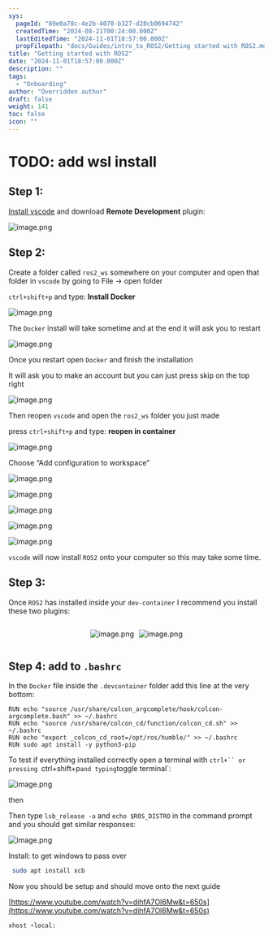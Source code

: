 ```yaml
---
sys:
  pageId: "89e0a78c-4e2b-4070-b327-d28cb0694742"
  createdTime: "2024-08-21T00:24:00.000Z"
  lastEditedTime: "2024-11-01T18:57:00.000Z"
  propFilepath: "docs/Guides/intro_to_ROS2/Getting started with ROS2.md"
title: "Getting started with ROS2"
date: "2024-11-01T18:57:00.000Z"
description: ""
tags:
  - "Onboarding"
author: "Overridden author"
draft: false
weight: 141
toc: false
icon: ""
---
```


# TODO: add wsl install

## Step 1:

[Install vscode](https://code.visualstudio.com/download) and download **Remote Development** plugin:

![image.png](https://prod-files-secure.s3.us-west-2.amazonaws.com/d518164a-d88e-44d1-a4ee-3adb3bd8bce0/efb52993-1881-4a40-b95e-6f020334f022/image.png?X-Amz-Algorithm=AWS4-HMAC-SHA256&X-Amz-Content-Sha256=UNSIGNED-PAYLOAD&X-Amz-Credential=ASIAZI2LB466XMT43CGM%2F20250416%2Fus-west-2%2Fs3%2Faws4_request&X-Amz-Date=20250416T090924Z&X-Amz-Expires=3600&X-Amz-Security-Token=IQoJb3JpZ2luX2VjELn%2F%2F%2F%2F%2F%2F%2F%2F%2F%2FwEaCXVzLXdlc3QtMiJGMEQCIF83zKJBNl6JqPcnhmQUgNLmzXyQmrf4EZvi66e7YGkIAiB8enS70DwNya619IY%2FFyw%2BG7YdtQ6EfKbNaSN53UHnqyr%2FAwhCEAAaDDYzNzQyMzE4MzgwNSIM8A4MW28MVYX5wDZJKtwDG%2FnPW%2FT9Oj0LNDIotLh161gmy3YgbF7enaDqSKlfgI%2F3U8RNi7jAoKRdJVTN2sC6u%2Fy9XVXMHN06s7J9PO%2BPmJIDrDq9wqD5LttZAgH4NmdNKPVY%2BGCWLPsQJBj5%2FOdEa2tiNXoqYqqUtxVOE6FJqENiAObIiqrzfohMKQS%2FppnN2PhqNQBPcoluj7kYfCF8XeUuA9ZI17kOLNlMKe5cph%2F%2F%2BodNaofcyQ4WQgCBy5KNML8WSJItic4Qy0o4W1fjP2sw%2B4uKC9vChcSt7qYhDyRvedbPHQBCI1zeXIjPdKfbZe3tYt5BqnmwMhRUWVdXYXe32JQn%2BgcQDRN4C5qC25mPeIS97dZ4SeHY4lJFb3ehN2s6gTutkhpyPlcGcJvoUv9fx%2BfPX9EorYdUTk5TClwuPdT78nLpiL0pJfpFdZWTZ69f6qrdCnP%2BKHzYfrsA7Lb1SRviaV2Rn9ooJUWEtaXb%2BRg%2B70WrzvHT15ChIetoSYXyfBNFdCQi2lS0NlT2VV8RiEM%2FN2YtDP1tJN0J%2BCjOVKVicmvieRXxFPW0lwia1NhzRg0Ue8sVaKdTxMxktltGZUgUukBqOtLn91FPqzjCZhtxMU1mfVCRyPZaeUhoEZ4arMlbx%2BcxYlQwq9r9vwY6pgHK0I0y2BSfrsaWwiDEVoFeANfhWXjlxTv31QLZ9aB%2FU6EQjj6RdsA9kO0N9164n7xR5RKnnhThEMNl5yqFxOaj9VAyPllylm3P2MZ1Wfg23RfMlQrJqCyo%2BnlHHywVnJlgtnJ1lwZCySO1aGEqUPm0nk%2B%2BA0WeM5SaYWsNRSS93aRY2DOhwf4%2FLQ65KN0hea6iTl7xZP6GH7Qxb1TsBkE6xSt8TxsA&X-Amz-Signature=66089a3299fb5c435e4b8ee104b5a8625518ead5547007b206880ea5a83ed5d3&X-Amz-SignedHeaders=host&x-id=GetObject)

## Step 2:

Create a folder called `ros2_ws` somewhere on your computer and open that folder in `vscode` by going to File → open folder 

`ctrl+shift+p` and type: **Install Docker**

![image.png](https://prod-files-secure.s3.us-west-2.amazonaws.com/d518164a-d88e-44d1-a4ee-3adb3bd8bce0/2269dc0e-1cd5-47ff-bceb-c04ad9b2eab0/image.png?X-Amz-Algorithm=AWS4-HMAC-SHA256&X-Amz-Content-Sha256=UNSIGNED-PAYLOAD&X-Amz-Credential=ASIAZI2LB466XMT43CGM%2F20250416%2Fus-west-2%2Fs3%2Faws4_request&X-Amz-Date=20250416T090924Z&X-Amz-Expires=3600&X-Amz-Security-Token=IQoJb3JpZ2luX2VjELn%2F%2F%2F%2F%2F%2F%2F%2F%2F%2FwEaCXVzLXdlc3QtMiJGMEQCIF83zKJBNl6JqPcnhmQUgNLmzXyQmrf4EZvi66e7YGkIAiB8enS70DwNya619IY%2FFyw%2BG7YdtQ6EfKbNaSN53UHnqyr%2FAwhCEAAaDDYzNzQyMzE4MzgwNSIM8A4MW28MVYX5wDZJKtwDG%2FnPW%2FT9Oj0LNDIotLh161gmy3YgbF7enaDqSKlfgI%2F3U8RNi7jAoKRdJVTN2sC6u%2Fy9XVXMHN06s7J9PO%2BPmJIDrDq9wqD5LttZAgH4NmdNKPVY%2BGCWLPsQJBj5%2FOdEa2tiNXoqYqqUtxVOE6FJqENiAObIiqrzfohMKQS%2FppnN2PhqNQBPcoluj7kYfCF8XeUuA9ZI17kOLNlMKe5cph%2F%2F%2BodNaofcyQ4WQgCBy5KNML8WSJItic4Qy0o4W1fjP2sw%2B4uKC9vChcSt7qYhDyRvedbPHQBCI1zeXIjPdKfbZe3tYt5BqnmwMhRUWVdXYXe32JQn%2BgcQDRN4C5qC25mPeIS97dZ4SeHY4lJFb3ehN2s6gTutkhpyPlcGcJvoUv9fx%2BfPX9EorYdUTk5TClwuPdT78nLpiL0pJfpFdZWTZ69f6qrdCnP%2BKHzYfrsA7Lb1SRviaV2Rn9ooJUWEtaXb%2BRg%2B70WrzvHT15ChIetoSYXyfBNFdCQi2lS0NlT2VV8RiEM%2FN2YtDP1tJN0J%2BCjOVKVicmvieRXxFPW0lwia1NhzRg0Ue8sVaKdTxMxktltGZUgUukBqOtLn91FPqzjCZhtxMU1mfVCRyPZaeUhoEZ4arMlbx%2BcxYlQwq9r9vwY6pgHK0I0y2BSfrsaWwiDEVoFeANfhWXjlxTv31QLZ9aB%2FU6EQjj6RdsA9kO0N9164n7xR5RKnnhThEMNl5yqFxOaj9VAyPllylm3P2MZ1Wfg23RfMlQrJqCyo%2BnlHHywVnJlgtnJ1lwZCySO1aGEqUPm0nk%2B%2BA0WeM5SaYWsNRSS93aRY2DOhwf4%2FLQ65KN0hea6iTl7xZP6GH7Qxb1TsBkE6xSt8TxsA&X-Amz-Signature=4694b1bc15a84eb15430a496a27d590a6c7160c38fbed1d7e6cdb72cb3dc38d6&X-Amz-SignedHeaders=host&x-id=GetObject)

The `Docker` install will take sometime and at the end it will ask you to restart

![image.png](https://prod-files-secure.s3.us-west-2.amazonaws.com/d518164a-d88e-44d1-a4ee-3adb3bd8bce0/ed233f78-be33-4b1f-b89c-9c346c0e961e/image.png?X-Amz-Algorithm=AWS4-HMAC-SHA256&X-Amz-Content-Sha256=UNSIGNED-PAYLOAD&X-Amz-Credential=ASIAZI2LB466XMT43CGM%2F20250416%2Fus-west-2%2Fs3%2Faws4_request&X-Amz-Date=20250416T090924Z&X-Amz-Expires=3600&X-Amz-Security-Token=IQoJb3JpZ2luX2VjELn%2F%2F%2F%2F%2F%2F%2F%2F%2F%2FwEaCXVzLXdlc3QtMiJGMEQCIF83zKJBNl6JqPcnhmQUgNLmzXyQmrf4EZvi66e7YGkIAiB8enS70DwNya619IY%2FFyw%2BG7YdtQ6EfKbNaSN53UHnqyr%2FAwhCEAAaDDYzNzQyMzE4MzgwNSIM8A4MW28MVYX5wDZJKtwDG%2FnPW%2FT9Oj0LNDIotLh161gmy3YgbF7enaDqSKlfgI%2F3U8RNi7jAoKRdJVTN2sC6u%2Fy9XVXMHN06s7J9PO%2BPmJIDrDq9wqD5LttZAgH4NmdNKPVY%2BGCWLPsQJBj5%2FOdEa2tiNXoqYqqUtxVOE6FJqENiAObIiqrzfohMKQS%2FppnN2PhqNQBPcoluj7kYfCF8XeUuA9ZI17kOLNlMKe5cph%2F%2F%2BodNaofcyQ4WQgCBy5KNML8WSJItic4Qy0o4W1fjP2sw%2B4uKC9vChcSt7qYhDyRvedbPHQBCI1zeXIjPdKfbZe3tYt5BqnmwMhRUWVdXYXe32JQn%2BgcQDRN4C5qC25mPeIS97dZ4SeHY4lJFb3ehN2s6gTutkhpyPlcGcJvoUv9fx%2BfPX9EorYdUTk5TClwuPdT78nLpiL0pJfpFdZWTZ69f6qrdCnP%2BKHzYfrsA7Lb1SRviaV2Rn9ooJUWEtaXb%2BRg%2B70WrzvHT15ChIetoSYXyfBNFdCQi2lS0NlT2VV8RiEM%2FN2YtDP1tJN0J%2BCjOVKVicmvieRXxFPW0lwia1NhzRg0Ue8sVaKdTxMxktltGZUgUukBqOtLn91FPqzjCZhtxMU1mfVCRyPZaeUhoEZ4arMlbx%2BcxYlQwq9r9vwY6pgHK0I0y2BSfrsaWwiDEVoFeANfhWXjlxTv31QLZ9aB%2FU6EQjj6RdsA9kO0N9164n7xR5RKnnhThEMNl5yqFxOaj9VAyPllylm3P2MZ1Wfg23RfMlQrJqCyo%2BnlHHywVnJlgtnJ1lwZCySO1aGEqUPm0nk%2B%2BA0WeM5SaYWsNRSS93aRY2DOhwf4%2FLQ65KN0hea6iTl7xZP6GH7Qxb1TsBkE6xSt8TxsA&X-Amz-Signature=4e6ba49f4bc6c0cd7cecc795a06af0fdf56699a82ad06a1cadf3c7d07075515f&X-Amz-SignedHeaders=host&x-id=GetObject)

Once you restart open `Docker` and finish the installation

It will ask you to make an account but you can just press skip on the top right

![image.png](https://prod-files-secure.s3.us-west-2.amazonaws.com/d518164a-d88e-44d1-a4ee-3adb3bd8bce0/21010ad9-1659-4fd9-9f59-9932a09b2a3d/image.png?X-Amz-Algorithm=AWS4-HMAC-SHA256&X-Amz-Content-Sha256=UNSIGNED-PAYLOAD&X-Amz-Credential=ASIAZI2LB466XMT43CGM%2F20250416%2Fus-west-2%2Fs3%2Faws4_request&X-Amz-Date=20250416T090924Z&X-Amz-Expires=3600&X-Amz-Security-Token=IQoJb3JpZ2luX2VjELn%2F%2F%2F%2F%2F%2F%2F%2F%2F%2FwEaCXVzLXdlc3QtMiJGMEQCIF83zKJBNl6JqPcnhmQUgNLmzXyQmrf4EZvi66e7YGkIAiB8enS70DwNya619IY%2FFyw%2BG7YdtQ6EfKbNaSN53UHnqyr%2FAwhCEAAaDDYzNzQyMzE4MzgwNSIM8A4MW28MVYX5wDZJKtwDG%2FnPW%2FT9Oj0LNDIotLh161gmy3YgbF7enaDqSKlfgI%2F3U8RNi7jAoKRdJVTN2sC6u%2Fy9XVXMHN06s7J9PO%2BPmJIDrDq9wqD5LttZAgH4NmdNKPVY%2BGCWLPsQJBj5%2FOdEa2tiNXoqYqqUtxVOE6FJqENiAObIiqrzfohMKQS%2FppnN2PhqNQBPcoluj7kYfCF8XeUuA9ZI17kOLNlMKe5cph%2F%2F%2BodNaofcyQ4WQgCBy5KNML8WSJItic4Qy0o4W1fjP2sw%2B4uKC9vChcSt7qYhDyRvedbPHQBCI1zeXIjPdKfbZe3tYt5BqnmwMhRUWVdXYXe32JQn%2BgcQDRN4C5qC25mPeIS97dZ4SeHY4lJFb3ehN2s6gTutkhpyPlcGcJvoUv9fx%2BfPX9EorYdUTk5TClwuPdT78nLpiL0pJfpFdZWTZ69f6qrdCnP%2BKHzYfrsA7Lb1SRviaV2Rn9ooJUWEtaXb%2BRg%2B70WrzvHT15ChIetoSYXyfBNFdCQi2lS0NlT2VV8RiEM%2FN2YtDP1tJN0J%2BCjOVKVicmvieRXxFPW0lwia1NhzRg0Ue8sVaKdTxMxktltGZUgUukBqOtLn91FPqzjCZhtxMU1mfVCRyPZaeUhoEZ4arMlbx%2BcxYlQwq9r9vwY6pgHK0I0y2BSfrsaWwiDEVoFeANfhWXjlxTv31QLZ9aB%2FU6EQjj6RdsA9kO0N9164n7xR5RKnnhThEMNl5yqFxOaj9VAyPllylm3P2MZ1Wfg23RfMlQrJqCyo%2BnlHHywVnJlgtnJ1lwZCySO1aGEqUPm0nk%2B%2BA0WeM5SaYWsNRSS93aRY2DOhwf4%2FLQ65KN0hea6iTl7xZP6GH7Qxb1TsBkE6xSt8TxsA&X-Amz-Signature=8ff18243babb9be17f0ee9e3282cf534e04dc4b715b7e8254e818b5513f54485&X-Amz-SignedHeaders=host&x-id=GetObject)

Then reopen `vscode` and open the `ros2_ws` folder you just made

press `ctrl+shift+p` and type: **reopen in container**

![image.png](https://prod-files-secure.s3.us-west-2.amazonaws.com/d518164a-d88e-44d1-a4ee-3adb3bd8bce0/4e93b8c2-41ad-488c-8095-c74205196118/image.png?X-Amz-Algorithm=AWS4-HMAC-SHA256&X-Amz-Content-Sha256=UNSIGNED-PAYLOAD&X-Amz-Credential=ASIAZI2LB466XMT43CGM%2F20250416%2Fus-west-2%2Fs3%2Faws4_request&X-Amz-Date=20250416T090924Z&X-Amz-Expires=3600&X-Amz-Security-Token=IQoJb3JpZ2luX2VjELn%2F%2F%2F%2F%2F%2F%2F%2F%2F%2FwEaCXVzLXdlc3QtMiJGMEQCIF83zKJBNl6JqPcnhmQUgNLmzXyQmrf4EZvi66e7YGkIAiB8enS70DwNya619IY%2FFyw%2BG7YdtQ6EfKbNaSN53UHnqyr%2FAwhCEAAaDDYzNzQyMzE4MzgwNSIM8A4MW28MVYX5wDZJKtwDG%2FnPW%2FT9Oj0LNDIotLh161gmy3YgbF7enaDqSKlfgI%2F3U8RNi7jAoKRdJVTN2sC6u%2Fy9XVXMHN06s7J9PO%2BPmJIDrDq9wqD5LttZAgH4NmdNKPVY%2BGCWLPsQJBj5%2FOdEa2tiNXoqYqqUtxVOE6FJqENiAObIiqrzfohMKQS%2FppnN2PhqNQBPcoluj7kYfCF8XeUuA9ZI17kOLNlMKe5cph%2F%2F%2BodNaofcyQ4WQgCBy5KNML8WSJItic4Qy0o4W1fjP2sw%2B4uKC9vChcSt7qYhDyRvedbPHQBCI1zeXIjPdKfbZe3tYt5BqnmwMhRUWVdXYXe32JQn%2BgcQDRN4C5qC25mPeIS97dZ4SeHY4lJFb3ehN2s6gTutkhpyPlcGcJvoUv9fx%2BfPX9EorYdUTk5TClwuPdT78nLpiL0pJfpFdZWTZ69f6qrdCnP%2BKHzYfrsA7Lb1SRviaV2Rn9ooJUWEtaXb%2BRg%2B70WrzvHT15ChIetoSYXyfBNFdCQi2lS0NlT2VV8RiEM%2FN2YtDP1tJN0J%2BCjOVKVicmvieRXxFPW0lwia1NhzRg0Ue8sVaKdTxMxktltGZUgUukBqOtLn91FPqzjCZhtxMU1mfVCRyPZaeUhoEZ4arMlbx%2BcxYlQwq9r9vwY6pgHK0I0y2BSfrsaWwiDEVoFeANfhWXjlxTv31QLZ9aB%2FU6EQjj6RdsA9kO0N9164n7xR5RKnnhThEMNl5yqFxOaj9VAyPllylm3P2MZ1Wfg23RfMlQrJqCyo%2BnlHHywVnJlgtnJ1lwZCySO1aGEqUPm0nk%2B%2BA0WeM5SaYWsNRSS93aRY2DOhwf4%2FLQ65KN0hea6iTl7xZP6GH7Qxb1TsBkE6xSt8TxsA&X-Amz-Signature=875c69071524102d85aa68e1580f335fe4b43b614318cc2e62b002dd580d233d&X-Amz-SignedHeaders=host&x-id=GetObject)

Choose “Add configuration to workspace”

![image.png](https://prod-files-secure.s3.us-west-2.amazonaws.com/d518164a-d88e-44d1-a4ee-3adb3bd8bce0/9560b282-5060-4989-ba37-97e7b2c22476/image.png?X-Amz-Algorithm=AWS4-HMAC-SHA256&X-Amz-Content-Sha256=UNSIGNED-PAYLOAD&X-Amz-Credential=ASIAZI2LB466XMT43CGM%2F20250416%2Fus-west-2%2Fs3%2Faws4_request&X-Amz-Date=20250416T090924Z&X-Amz-Expires=3600&X-Amz-Security-Token=IQoJb3JpZ2luX2VjELn%2F%2F%2F%2F%2F%2F%2F%2F%2F%2FwEaCXVzLXdlc3QtMiJGMEQCIF83zKJBNl6JqPcnhmQUgNLmzXyQmrf4EZvi66e7YGkIAiB8enS70DwNya619IY%2FFyw%2BG7YdtQ6EfKbNaSN53UHnqyr%2FAwhCEAAaDDYzNzQyMzE4MzgwNSIM8A4MW28MVYX5wDZJKtwDG%2FnPW%2FT9Oj0LNDIotLh161gmy3YgbF7enaDqSKlfgI%2F3U8RNi7jAoKRdJVTN2sC6u%2Fy9XVXMHN06s7J9PO%2BPmJIDrDq9wqD5LttZAgH4NmdNKPVY%2BGCWLPsQJBj5%2FOdEa2tiNXoqYqqUtxVOE6FJqENiAObIiqrzfohMKQS%2FppnN2PhqNQBPcoluj7kYfCF8XeUuA9ZI17kOLNlMKe5cph%2F%2F%2BodNaofcyQ4WQgCBy5KNML8WSJItic4Qy0o4W1fjP2sw%2B4uKC9vChcSt7qYhDyRvedbPHQBCI1zeXIjPdKfbZe3tYt5BqnmwMhRUWVdXYXe32JQn%2BgcQDRN4C5qC25mPeIS97dZ4SeHY4lJFb3ehN2s6gTutkhpyPlcGcJvoUv9fx%2BfPX9EorYdUTk5TClwuPdT78nLpiL0pJfpFdZWTZ69f6qrdCnP%2BKHzYfrsA7Lb1SRviaV2Rn9ooJUWEtaXb%2BRg%2B70WrzvHT15ChIetoSYXyfBNFdCQi2lS0NlT2VV8RiEM%2FN2YtDP1tJN0J%2BCjOVKVicmvieRXxFPW0lwia1NhzRg0Ue8sVaKdTxMxktltGZUgUukBqOtLn91FPqzjCZhtxMU1mfVCRyPZaeUhoEZ4arMlbx%2BcxYlQwq9r9vwY6pgHK0I0y2BSfrsaWwiDEVoFeANfhWXjlxTv31QLZ9aB%2FU6EQjj6RdsA9kO0N9164n7xR5RKnnhThEMNl5yqFxOaj9VAyPllylm3P2MZ1Wfg23RfMlQrJqCyo%2BnlHHywVnJlgtnJ1lwZCySO1aGEqUPm0nk%2B%2BA0WeM5SaYWsNRSS93aRY2DOhwf4%2FLQ65KN0hea6iTl7xZP6GH7Qxb1TsBkE6xSt8TxsA&X-Amz-Signature=1c85811e61c6aa0ad7fc0a763ac2c4a74753ad6248b1d91b0dd7b4e9446d1ec6&X-Amz-SignedHeaders=host&x-id=GetObject)

![image.png](https://prod-files-secure.s3.us-west-2.amazonaws.com/d518164a-d88e-44d1-a4ee-3adb3bd8bce0/2ee63f81-886b-48e8-a553-dc6e5eac99e4/image.png?X-Amz-Algorithm=AWS4-HMAC-SHA256&X-Amz-Content-Sha256=UNSIGNED-PAYLOAD&X-Amz-Credential=ASIAZI2LB466XMT43CGM%2F20250416%2Fus-west-2%2Fs3%2Faws4_request&X-Amz-Date=20250416T090924Z&X-Amz-Expires=3600&X-Amz-Security-Token=IQoJb3JpZ2luX2VjELn%2F%2F%2F%2F%2F%2F%2F%2F%2F%2FwEaCXVzLXdlc3QtMiJGMEQCIF83zKJBNl6JqPcnhmQUgNLmzXyQmrf4EZvi66e7YGkIAiB8enS70DwNya619IY%2FFyw%2BG7YdtQ6EfKbNaSN53UHnqyr%2FAwhCEAAaDDYzNzQyMzE4MzgwNSIM8A4MW28MVYX5wDZJKtwDG%2FnPW%2FT9Oj0LNDIotLh161gmy3YgbF7enaDqSKlfgI%2F3U8RNi7jAoKRdJVTN2sC6u%2Fy9XVXMHN06s7J9PO%2BPmJIDrDq9wqD5LttZAgH4NmdNKPVY%2BGCWLPsQJBj5%2FOdEa2tiNXoqYqqUtxVOE6FJqENiAObIiqrzfohMKQS%2FppnN2PhqNQBPcoluj7kYfCF8XeUuA9ZI17kOLNlMKe5cph%2F%2F%2BodNaofcyQ4WQgCBy5KNML8WSJItic4Qy0o4W1fjP2sw%2B4uKC9vChcSt7qYhDyRvedbPHQBCI1zeXIjPdKfbZe3tYt5BqnmwMhRUWVdXYXe32JQn%2BgcQDRN4C5qC25mPeIS97dZ4SeHY4lJFb3ehN2s6gTutkhpyPlcGcJvoUv9fx%2BfPX9EorYdUTk5TClwuPdT78nLpiL0pJfpFdZWTZ69f6qrdCnP%2BKHzYfrsA7Lb1SRviaV2Rn9ooJUWEtaXb%2BRg%2B70WrzvHT15ChIetoSYXyfBNFdCQi2lS0NlT2VV8RiEM%2FN2YtDP1tJN0J%2BCjOVKVicmvieRXxFPW0lwia1NhzRg0Ue8sVaKdTxMxktltGZUgUukBqOtLn91FPqzjCZhtxMU1mfVCRyPZaeUhoEZ4arMlbx%2BcxYlQwq9r9vwY6pgHK0I0y2BSfrsaWwiDEVoFeANfhWXjlxTv31QLZ9aB%2FU6EQjj6RdsA9kO0N9164n7xR5RKnnhThEMNl5yqFxOaj9VAyPllylm3P2MZ1Wfg23RfMlQrJqCyo%2BnlHHywVnJlgtnJ1lwZCySO1aGEqUPm0nk%2B%2BA0WeM5SaYWsNRSS93aRY2DOhwf4%2FLQ65KN0hea6iTl7xZP6GH7Qxb1TsBkE6xSt8TxsA&X-Amz-Signature=73627737407ec22f842d343ee622eaa70b71671643ba63a8f7111d4f31983837&X-Amz-SignedHeaders=host&x-id=GetObject)

![image.png](https://prod-files-secure.s3.us-west-2.amazonaws.com/d518164a-d88e-44d1-a4ee-3adb3bd8bce0/ae1580b2-b048-407e-aed9-b584224a7a04/image.png?X-Amz-Algorithm=AWS4-HMAC-SHA256&X-Amz-Content-Sha256=UNSIGNED-PAYLOAD&X-Amz-Credential=ASIAZI2LB466XMT43CGM%2F20250416%2Fus-west-2%2Fs3%2Faws4_request&X-Amz-Date=20250416T090924Z&X-Amz-Expires=3600&X-Amz-Security-Token=IQoJb3JpZ2luX2VjELn%2F%2F%2F%2F%2F%2F%2F%2F%2F%2FwEaCXVzLXdlc3QtMiJGMEQCIF83zKJBNl6JqPcnhmQUgNLmzXyQmrf4EZvi66e7YGkIAiB8enS70DwNya619IY%2FFyw%2BG7YdtQ6EfKbNaSN53UHnqyr%2FAwhCEAAaDDYzNzQyMzE4MzgwNSIM8A4MW28MVYX5wDZJKtwDG%2FnPW%2FT9Oj0LNDIotLh161gmy3YgbF7enaDqSKlfgI%2F3U8RNi7jAoKRdJVTN2sC6u%2Fy9XVXMHN06s7J9PO%2BPmJIDrDq9wqD5LttZAgH4NmdNKPVY%2BGCWLPsQJBj5%2FOdEa2tiNXoqYqqUtxVOE6FJqENiAObIiqrzfohMKQS%2FppnN2PhqNQBPcoluj7kYfCF8XeUuA9ZI17kOLNlMKe5cph%2F%2F%2BodNaofcyQ4WQgCBy5KNML8WSJItic4Qy0o4W1fjP2sw%2B4uKC9vChcSt7qYhDyRvedbPHQBCI1zeXIjPdKfbZe3tYt5BqnmwMhRUWVdXYXe32JQn%2BgcQDRN4C5qC25mPeIS97dZ4SeHY4lJFb3ehN2s6gTutkhpyPlcGcJvoUv9fx%2BfPX9EorYdUTk5TClwuPdT78nLpiL0pJfpFdZWTZ69f6qrdCnP%2BKHzYfrsA7Lb1SRviaV2Rn9ooJUWEtaXb%2BRg%2B70WrzvHT15ChIetoSYXyfBNFdCQi2lS0NlT2VV8RiEM%2FN2YtDP1tJN0J%2BCjOVKVicmvieRXxFPW0lwia1NhzRg0Ue8sVaKdTxMxktltGZUgUukBqOtLn91FPqzjCZhtxMU1mfVCRyPZaeUhoEZ4arMlbx%2BcxYlQwq9r9vwY6pgHK0I0y2BSfrsaWwiDEVoFeANfhWXjlxTv31QLZ9aB%2FU6EQjj6RdsA9kO0N9164n7xR5RKnnhThEMNl5yqFxOaj9VAyPllylm3P2MZ1Wfg23RfMlQrJqCyo%2BnlHHywVnJlgtnJ1lwZCySO1aGEqUPm0nk%2B%2BA0WeM5SaYWsNRSS93aRY2DOhwf4%2FLQ65KN0hea6iTl7xZP6GH7Qxb1TsBkE6xSt8TxsA&X-Amz-Signature=92222d1834dc0b171e4e2fad58f9c2e3aa87251106cfe024e89a0ca762c592fe&X-Amz-SignedHeaders=host&x-id=GetObject)

![image.png](https://prod-files-secure.s3.us-west-2.amazonaws.com/d518164a-d88e-44d1-a4ee-3adb3bd8bce0/53255b28-f75e-430f-b9e3-c0ac8577e42b/image.png?X-Amz-Algorithm=AWS4-HMAC-SHA256&X-Amz-Content-Sha256=UNSIGNED-PAYLOAD&X-Amz-Credential=ASIAZI2LB466XMT43CGM%2F20250416%2Fus-west-2%2Fs3%2Faws4_request&X-Amz-Date=20250416T090924Z&X-Amz-Expires=3600&X-Amz-Security-Token=IQoJb3JpZ2luX2VjELn%2F%2F%2F%2F%2F%2F%2F%2F%2F%2FwEaCXVzLXdlc3QtMiJGMEQCIF83zKJBNl6JqPcnhmQUgNLmzXyQmrf4EZvi66e7YGkIAiB8enS70DwNya619IY%2FFyw%2BG7YdtQ6EfKbNaSN53UHnqyr%2FAwhCEAAaDDYzNzQyMzE4MzgwNSIM8A4MW28MVYX5wDZJKtwDG%2FnPW%2FT9Oj0LNDIotLh161gmy3YgbF7enaDqSKlfgI%2F3U8RNi7jAoKRdJVTN2sC6u%2Fy9XVXMHN06s7J9PO%2BPmJIDrDq9wqD5LttZAgH4NmdNKPVY%2BGCWLPsQJBj5%2FOdEa2tiNXoqYqqUtxVOE6FJqENiAObIiqrzfohMKQS%2FppnN2PhqNQBPcoluj7kYfCF8XeUuA9ZI17kOLNlMKe5cph%2F%2F%2BodNaofcyQ4WQgCBy5KNML8WSJItic4Qy0o4W1fjP2sw%2B4uKC9vChcSt7qYhDyRvedbPHQBCI1zeXIjPdKfbZe3tYt5BqnmwMhRUWVdXYXe32JQn%2BgcQDRN4C5qC25mPeIS97dZ4SeHY4lJFb3ehN2s6gTutkhpyPlcGcJvoUv9fx%2BfPX9EorYdUTk5TClwuPdT78nLpiL0pJfpFdZWTZ69f6qrdCnP%2BKHzYfrsA7Lb1SRviaV2Rn9ooJUWEtaXb%2BRg%2B70WrzvHT15ChIetoSYXyfBNFdCQi2lS0NlT2VV8RiEM%2FN2YtDP1tJN0J%2BCjOVKVicmvieRXxFPW0lwia1NhzRg0Ue8sVaKdTxMxktltGZUgUukBqOtLn91FPqzjCZhtxMU1mfVCRyPZaeUhoEZ4arMlbx%2BcxYlQwq9r9vwY6pgHK0I0y2BSfrsaWwiDEVoFeANfhWXjlxTv31QLZ9aB%2FU6EQjj6RdsA9kO0N9164n7xR5RKnnhThEMNl5yqFxOaj9VAyPllylm3P2MZ1Wfg23RfMlQrJqCyo%2BnlHHywVnJlgtnJ1lwZCySO1aGEqUPm0nk%2B%2BA0WeM5SaYWsNRSS93aRY2DOhwf4%2FLQ65KN0hea6iTl7xZP6GH7Qxb1TsBkE6xSt8TxsA&X-Amz-Signature=adc1b8d34fc7cb8c3f95bdb13f4eadd17969579363c8d1f9933a5996f8e7c827&X-Amz-SignedHeaders=host&x-id=GetObject)

![image.png](https://prod-files-secure.s3.us-west-2.amazonaws.com/d518164a-d88e-44d1-a4ee-3adb3bd8bce0/7c562767-5af9-4ffb-97d1-327bcdf4ee00/image.png?X-Amz-Algorithm=AWS4-HMAC-SHA256&X-Amz-Content-Sha256=UNSIGNED-PAYLOAD&X-Amz-Credential=ASIAZI2LB466XMT43CGM%2F20250416%2Fus-west-2%2Fs3%2Faws4_request&X-Amz-Date=20250416T090924Z&X-Amz-Expires=3600&X-Amz-Security-Token=IQoJb3JpZ2luX2VjELn%2F%2F%2F%2F%2F%2F%2F%2F%2F%2FwEaCXVzLXdlc3QtMiJGMEQCIF83zKJBNl6JqPcnhmQUgNLmzXyQmrf4EZvi66e7YGkIAiB8enS70DwNya619IY%2FFyw%2BG7YdtQ6EfKbNaSN53UHnqyr%2FAwhCEAAaDDYzNzQyMzE4MzgwNSIM8A4MW28MVYX5wDZJKtwDG%2FnPW%2FT9Oj0LNDIotLh161gmy3YgbF7enaDqSKlfgI%2F3U8RNi7jAoKRdJVTN2sC6u%2Fy9XVXMHN06s7J9PO%2BPmJIDrDq9wqD5LttZAgH4NmdNKPVY%2BGCWLPsQJBj5%2FOdEa2tiNXoqYqqUtxVOE6FJqENiAObIiqrzfohMKQS%2FppnN2PhqNQBPcoluj7kYfCF8XeUuA9ZI17kOLNlMKe5cph%2F%2F%2BodNaofcyQ4WQgCBy5KNML8WSJItic4Qy0o4W1fjP2sw%2B4uKC9vChcSt7qYhDyRvedbPHQBCI1zeXIjPdKfbZe3tYt5BqnmwMhRUWVdXYXe32JQn%2BgcQDRN4C5qC25mPeIS97dZ4SeHY4lJFb3ehN2s6gTutkhpyPlcGcJvoUv9fx%2BfPX9EorYdUTk5TClwuPdT78nLpiL0pJfpFdZWTZ69f6qrdCnP%2BKHzYfrsA7Lb1SRviaV2Rn9ooJUWEtaXb%2BRg%2B70WrzvHT15ChIetoSYXyfBNFdCQi2lS0NlT2VV8RiEM%2FN2YtDP1tJN0J%2BCjOVKVicmvieRXxFPW0lwia1NhzRg0Ue8sVaKdTxMxktltGZUgUukBqOtLn91FPqzjCZhtxMU1mfVCRyPZaeUhoEZ4arMlbx%2BcxYlQwq9r9vwY6pgHK0I0y2BSfrsaWwiDEVoFeANfhWXjlxTv31QLZ9aB%2FU6EQjj6RdsA9kO0N9164n7xR5RKnnhThEMNl5yqFxOaj9VAyPllylm3P2MZ1Wfg23RfMlQrJqCyo%2BnlHHywVnJlgtnJ1lwZCySO1aGEqUPm0nk%2B%2BA0WeM5SaYWsNRSS93aRY2DOhwf4%2FLQ65KN0hea6iTl7xZP6GH7Qxb1TsBkE6xSt8TxsA&X-Amz-Signature=ffa79332e7536568e59fbf6b14b2522bec896a8efd2424e0d5ad8f64febb8128&X-Amz-SignedHeaders=host&x-id=GetObject)

`vscode` will now install `ROS2` onto your computer so this may take some time.

## Step 3:

Once `ROS2` has installed inside your `dev-container` I recommend you install these two plugins:

<div style="display: flex;flex-direction: row; column-gap:10px; max-width: 630px;justify-content: center;">
<div>

![image.png](https://prod-files-secure.s3.us-west-2.amazonaws.com/d518164a-d88e-44d1-a4ee-3adb3bd8bce0/3fc3d550-5a54-4ba1-ba6b-faa01cdb7369/image.png?X-Amz-Algorithm=AWS4-HMAC-SHA256&X-Amz-Content-Sha256=UNSIGNED-PAYLOAD&X-Amz-Credential=ASIAZI2LB466SHPBR34I%2F20250416%2Fus-west-2%2Fs3%2Faws4_request&X-Amz-Date=20250416T090928Z&X-Amz-Expires=3600&X-Amz-Security-Token=IQoJb3JpZ2luX2VjELn%2F%2F%2F%2F%2F%2F%2F%2F%2F%2FwEaCXVzLXdlc3QtMiJGMEQCID7dxN0nFvjHazWFY5Em%2BFKwwdp5xeD9vFkv6jndCZHbAiBCFI6mKotjfY5klHYGUNj5f1WcjdskUc0eltAJ7FALBir%2FAwhCEAAaDDYzNzQyMzE4MzgwNSIMouMnoFIBOzL9ivpIKtwDKfmnXTb9CIgIacI82QBAfzAuIzpew7A0go%2FO4edwvzkxAkbnJrVPf0lGJso7UMram7xOZO9E6bKnRdRaE8R5yFKd8yzlNbkm7dPCVEcqRyVnH1h1Q4Q9lSjHlK81QMQUcdS7I9294ZtefalzKaQRkLMi6kxRs4MmVrGyR40eWuvVQ98o3h%2FoJtF3Gxp94QtE8bx144Uc7YRzGXE5GAZKAbfsPW0otEfpbisb1X4pVPNj3pyLY7OKgkO6EWPsWYhSVHz0Hhc4BYsiCes%2B9LnRc1eqj5ksDVRsMQxhKgnkYqQnb6vprTNVlK7CgTwknlQjW7BHlJHAeMFYBDeWjPAcol0eu5qu%2B0rxgGGRIIcjGT6gu3%2FQdvAd%2Fj53FUzH8LKN0KGQ6Anxui%2F4auWgeG4O0ooNY3qaxWt7B%2Bwue7jVIlSKDK5obInXD9l6wWlbQ62fDlcFGOBp5sPaFIdMr%2FhyPiyAnEEUNDow6ACPaKnQaoPCjZX2O5abRbmrDCQR268G0Iz4VwRFsgroHUXhUm8tF1vM5yCC3dA6DIpuoVqNbsPKW8ue9%2FQfb2IDnyh5ccKS8wPd0zECJ4Poi44SLU6sVFPmAhEcJVZPOyx3JtKMRlFqZm6IKWnQ4%2FHf6aowwNn9vwY6pgHtPSOZIxbuiE7RYz9P7sr%2BFL4xXiSzvVZOHdID5K0MrXp21jhjsTRO1lSjL8SE3oNnqv5sfeAAgN1sARIFPThzCZTjGZ8dxau2jbWm%2BooFJP548Vv81Mp5yIe%2Bp1VrIGMFvt9mzAbmhwW1oQzO5POiAS0dZmS%2BoNcOwvjJ7Ctys9Gt3izA5rwkpVab41cjs2XezI53EG8CpT%2FaVio1MfoQP94GWETE&X-Amz-Signature=749a3fe4897e04c8e5926282e201da3ceb5eff0c9f4559e26d6b5040eaa559d9&X-Amz-SignedHeaders=host&x-id=GetObject)

</div>
<div>

![image.png](https://prod-files-secure.s3.us-west-2.amazonaws.com/d518164a-d88e-44d1-a4ee-3adb3bd8bce0/d994cc66-13c2-4093-a5a3-f84cf4601a82/image.png?X-Amz-Algorithm=AWS4-HMAC-SHA256&X-Amz-Content-Sha256=UNSIGNED-PAYLOAD&X-Amz-Credential=ASIAZI2LB466ZHI6AKV5%2F20250416%2Fus-west-2%2Fs3%2Faws4_request&X-Amz-Date=20250416T090928Z&X-Amz-Expires=3600&X-Amz-Security-Token=IQoJb3JpZ2luX2VjELn%2F%2F%2F%2F%2F%2F%2F%2F%2F%2FwEaCXVzLXdlc3QtMiJIMEYCIQDL8L5IkCsq3MRWMxQItUq1z%2B8sS4ul3xqFqnzZZ95XnAIhAPcCKCnepxPFUOZTmhAr9USJyarL85PhYIjLegqu%2F1NaKv8DCEIQABoMNjM3NDIzMTgzODA1IgwWmdwhbP5X0mfQoJoq3APSZVJ%2F0f3zCMWW9AnstNgI3uFNYNrme%2FwkyszZuD%2B1AZx3vdTOEK4ZY%2Fh%2BvDcAvbHRh6G%2B91m7T6F4OL7DMm8fJ65%2BXjx6c5DhgXGVSPY573mKLpNUR029gOeGi9BzKWSD6qSt2cEPkHT69owWDdiEqBUkPrEmmFZ%2BLu0FKXiiZa9zCJn4I8Ki6b%2FLt8wloXkuNw0SFx%2B4GpAw%2F1G3wumtmk0ZwUZeYyV7TjGA949iYEL%2FfcpFCD5FkyRBwVdNcLUYZM1SYU0ZAtZgk3hdf%2F7%2BJ%2F%2FgUQpLqRmfZ2WffR7zx2VUgfeYtpTwnywKYQ9PN802GjpdTIYAlk84eL9SW%2FWk%2BK7r1sABlSCX8NjHIkdFB2uYFWOkEjgLT%2BrEjZfP%2F%2B6quQLtGyhtvPGKzlgDJZwN3Zfxl6BnAq2nkBn4U9bPDU1P%2FZN13aKRwJ8vhSEbNQ2MFs5vdsgh4GGKqnUIM8ANZXMx6y1lpPT5%2F6OgKPl9%2FPCtnVKCtTPicHLE7zL8c0I5QYXiRc4LrCfMb0278F%2FvyslTa1eJhXMmpg6nkfX5y%2FeCRbmrVXXB0x0aeRoQj2862CtbtPBrfS0cO17OE5v8k1waMKm8LT%2Fsebz87P8x4pjZ%2FIoS2pIeXt%2BwrzCs2v2%2FBjqkATm8rzXrn%2Bn81oSZx55jeJUh22D3%2FUX6qYkNfEgLmJ7pIEYaJOrL%2FnPCtUD2Dtz%2FMngN%2BSF6FpRKM%2B7Xa8yYF2qMb9vV9hEOO3EgzTOhUpSfc5fhH9UfjBcKNEOPOLMFjAoMEZCxtAP3ox9tj3vPEpZ2ZhWtCRItektMRyU5fXKatUc7Xe2qtTrRbjvmiIN6FsO3bquGEXqd8hj6xuXGqSR3mNVW&X-Amz-Signature=360f95def241d5721173769ea54bd1f899f01a3d8f96d36c751743e8ab3f0629&X-Amz-SignedHeaders=host&x-id=GetObject)

</div>
</div>

## Step 4: add to `.bashrc`

In the `Docker` file inside the `.devcontainer` folder add this line at the very bottom: 

```docker
RUN echo "source /usr/share/colcon_argcomplete/hook/colcon-argcomplete.bash" >> ~/.bashrc
RUN echo "source /usr/share/colcon_cd/function/colcon_cd.sh" >> ~/.bashrc
RUN echo "export _colcon_cd_root=/opt/ros/humble/" >> ~/.bashrc
RUN sudo apt install -y python3-pip 
```

To test if everything installed correctly open a terminal with `ctrl+`` or pressing `ctrl+shift+p` and typing `toggle terminal`:

![image.png](https://prod-files-secure.s3.us-west-2.amazonaws.com/d518164a-d88e-44d1-a4ee-3adb3bd8bce0/6a4943d8-b04e-4c02-9a58-775f3384d1a5/image.png?X-Amz-Algorithm=AWS4-HMAC-SHA256&X-Amz-Content-Sha256=UNSIGNED-PAYLOAD&X-Amz-Credential=ASIAZI2LB466XMT43CGM%2F20250416%2Fus-west-2%2Fs3%2Faws4_request&X-Amz-Date=20250416T090924Z&X-Amz-Expires=3600&X-Amz-Security-Token=IQoJb3JpZ2luX2VjELn%2F%2F%2F%2F%2F%2F%2F%2F%2F%2FwEaCXVzLXdlc3QtMiJGMEQCIF83zKJBNl6JqPcnhmQUgNLmzXyQmrf4EZvi66e7YGkIAiB8enS70DwNya619IY%2FFyw%2BG7YdtQ6EfKbNaSN53UHnqyr%2FAwhCEAAaDDYzNzQyMzE4MzgwNSIM8A4MW28MVYX5wDZJKtwDG%2FnPW%2FT9Oj0LNDIotLh161gmy3YgbF7enaDqSKlfgI%2F3U8RNi7jAoKRdJVTN2sC6u%2Fy9XVXMHN06s7J9PO%2BPmJIDrDq9wqD5LttZAgH4NmdNKPVY%2BGCWLPsQJBj5%2FOdEa2tiNXoqYqqUtxVOE6FJqENiAObIiqrzfohMKQS%2FppnN2PhqNQBPcoluj7kYfCF8XeUuA9ZI17kOLNlMKe5cph%2F%2F%2BodNaofcyQ4WQgCBy5KNML8WSJItic4Qy0o4W1fjP2sw%2B4uKC9vChcSt7qYhDyRvedbPHQBCI1zeXIjPdKfbZe3tYt5BqnmwMhRUWVdXYXe32JQn%2BgcQDRN4C5qC25mPeIS97dZ4SeHY4lJFb3ehN2s6gTutkhpyPlcGcJvoUv9fx%2BfPX9EorYdUTk5TClwuPdT78nLpiL0pJfpFdZWTZ69f6qrdCnP%2BKHzYfrsA7Lb1SRviaV2Rn9ooJUWEtaXb%2BRg%2B70WrzvHT15ChIetoSYXyfBNFdCQi2lS0NlT2VV8RiEM%2FN2YtDP1tJN0J%2BCjOVKVicmvieRXxFPW0lwia1NhzRg0Ue8sVaKdTxMxktltGZUgUukBqOtLn91FPqzjCZhtxMU1mfVCRyPZaeUhoEZ4arMlbx%2BcxYlQwq9r9vwY6pgHK0I0y2BSfrsaWwiDEVoFeANfhWXjlxTv31QLZ9aB%2FU6EQjj6RdsA9kO0N9164n7xR5RKnnhThEMNl5yqFxOaj9VAyPllylm3P2MZ1Wfg23RfMlQrJqCyo%2BnlHHywVnJlgtnJ1lwZCySO1aGEqUPm0nk%2B%2BA0WeM5SaYWsNRSS93aRY2DOhwf4%2FLQ65KN0hea6iTl7xZP6GH7Qxb1TsBkE6xSt8TxsA&X-Amz-Signature=7446ee2e0ae997e4897c4529ad9f4be5294040be92f2cc099d1c7371164e1adc&X-Amz-SignedHeaders=host&x-id=GetObject)

then 

Then type `lsb_release -a` and `echo $ROS_DISTRO` in the command prompt and you should get similar responses:

![image.png](https://prod-files-secure.s3.us-west-2.amazonaws.com/d518164a-d88e-44d1-a4ee-3adb3bd8bce0/3e635dec-a805-4e85-8b9e-d000e5b71a4e/image.png?X-Amz-Algorithm=AWS4-HMAC-SHA256&X-Amz-Content-Sha256=UNSIGNED-PAYLOAD&X-Amz-Credential=ASIAZI2LB466XMT43CGM%2F20250416%2Fus-west-2%2Fs3%2Faws4_request&X-Amz-Date=20250416T090924Z&X-Amz-Expires=3600&X-Amz-Security-Token=IQoJb3JpZ2luX2VjELn%2F%2F%2F%2F%2F%2F%2F%2F%2F%2FwEaCXVzLXdlc3QtMiJGMEQCIF83zKJBNl6JqPcnhmQUgNLmzXyQmrf4EZvi66e7YGkIAiB8enS70DwNya619IY%2FFyw%2BG7YdtQ6EfKbNaSN53UHnqyr%2FAwhCEAAaDDYzNzQyMzE4MzgwNSIM8A4MW28MVYX5wDZJKtwDG%2FnPW%2FT9Oj0LNDIotLh161gmy3YgbF7enaDqSKlfgI%2F3U8RNi7jAoKRdJVTN2sC6u%2Fy9XVXMHN06s7J9PO%2BPmJIDrDq9wqD5LttZAgH4NmdNKPVY%2BGCWLPsQJBj5%2FOdEa2tiNXoqYqqUtxVOE6FJqENiAObIiqrzfohMKQS%2FppnN2PhqNQBPcoluj7kYfCF8XeUuA9ZI17kOLNlMKe5cph%2F%2F%2BodNaofcyQ4WQgCBy5KNML8WSJItic4Qy0o4W1fjP2sw%2B4uKC9vChcSt7qYhDyRvedbPHQBCI1zeXIjPdKfbZe3tYt5BqnmwMhRUWVdXYXe32JQn%2BgcQDRN4C5qC25mPeIS97dZ4SeHY4lJFb3ehN2s6gTutkhpyPlcGcJvoUv9fx%2BfPX9EorYdUTk5TClwuPdT78nLpiL0pJfpFdZWTZ69f6qrdCnP%2BKHzYfrsA7Lb1SRviaV2Rn9ooJUWEtaXb%2BRg%2B70WrzvHT15ChIetoSYXyfBNFdCQi2lS0NlT2VV8RiEM%2FN2YtDP1tJN0J%2BCjOVKVicmvieRXxFPW0lwia1NhzRg0Ue8sVaKdTxMxktltGZUgUukBqOtLn91FPqzjCZhtxMU1mfVCRyPZaeUhoEZ4arMlbx%2BcxYlQwq9r9vwY6pgHK0I0y2BSfrsaWwiDEVoFeANfhWXjlxTv31QLZ9aB%2FU6EQjj6RdsA9kO0N9164n7xR5RKnnhThEMNl5yqFxOaj9VAyPllylm3P2MZ1Wfg23RfMlQrJqCyo%2BnlHHywVnJlgtnJ1lwZCySO1aGEqUPm0nk%2B%2BA0WeM5SaYWsNRSS93aRY2DOhwf4%2FLQ65KN0hea6iTl7xZP6GH7Qxb1TsBkE6xSt8TxsA&X-Amz-Signature=fa369582d79e7ef38aeafab175a669c8a691ce8d7cdb2d915976697021b9695c&X-Amz-SignedHeaders=host&x-id=GetObject)

Install:  to get windows to pass over

```bash
 sudo apt install xcb
```

Now you should be setup and should move onto the next guide 

[https://www.youtube.com/watch?v=dihfA7Ol6Mw&t=650s](https://www.youtube.com/watch?v=dihfA7Ol6Mw&t=650s)

```python
xhost +local:
```
